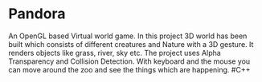Pandora
=======

An OpenGL based Virtual world game.
In this project 3D world has been built which consists of different creatures and Nature with a 3D gesture. It renders objects like grass, river, sky etc. The project uses Alpha Transparency and Collision Detection. With keyboard and the mouse you can move around the zoo and see the things which are happening.
#C++
